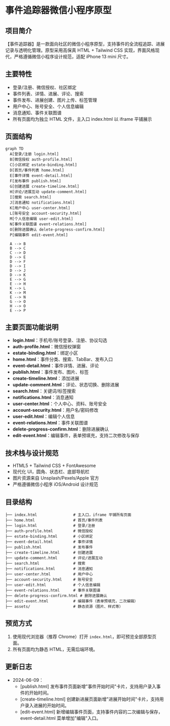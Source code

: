 # 事件追踪器微信小程序原型


## 项目简介

【事件追踪器】是一款面向社区的微信小程序原型，支持事件的全流程追踪、进展记录与透明化管理。原型采用高保真 HTML + Tailwind CSS 实现，界面风格现代，严格遵循微信小程序设计规范，适配 iPhone 13 mini 尺寸。

## 主要特性
- 登录/注册、微信授权、社区绑定
- 事件列表、详情、进展、评论、搜索
- 事件发布、进展创建、图片上传、标签管理
- 用户中心、账号安全、个人信息编辑
- 消息通知、事件关联图谱
- 所有页面均为独立 HTML 文件，主入口 index.html 以 iframe 平铺展示

## 页面结构

```mermaid
graph TD
  A[登录/注册 login.html]
  B[微信授权 auth-profile.html]
  C[小区绑定 estate-binding.html]
  D[首页/事件列表 home.html]
  E[事件详情 event-detail.html]
  F[发布事件 publish.html]
  G[创建进展 create-timeline.html]
  H[评论/进展互动 update-comment.html]
  I[搜索 search.html]
  J[消息通知 notifications.html]
  K[用户中心 user-center.html]
  L[账号安全 account-security.html]
  M[个人信息编辑 user-edit.html]
  N[事件关联图谱 event-relations.html]
  O[删除进展确认 delete-progress-confirm.html]
  P[编辑事件 edit-event.html]

  A --> B
  B --> C
  C --> D
  D --> E
  D --> F
  D --> I
  D --> J
  D --> K
  E --> G
  E --> H
  K --> L
  K --> M
  E --> N
  G --> O
  H --> O
  E --> P
```

## 主要页面功能说明
- **login.html**：手机号/账号登录、注册、协议勾选
- **auth-profile.html**：微信授权弹窗
- **estate-binding.html**：绑定小区
- **home.html**：事件分类、搜索、TabBar、发布入口
- **event-detail.html**：事件详情、进展、评论
- **publish.html**：事件发布、图片、标签
- **create-timeline.html**：添加进展
- **update-comment.html**：评论、状态切换、删除进展
- **search.html**：关键词/标签搜索
- **notifications.html**：消息通知
- **user-center.html**：个人中心、资料、账号安全
- **account-security.html**：用户名/密码修改
- **user-edit.html**：编辑个人信息
- **event-relations.html**：事件关联图谱
- **delete-progress-confirm.html**：删除进展确认
- **edit-event.html**：编辑事件，表单预填充，支持二次修改与保存

## 技术栈与设计规范
- HTML5 + Tailwind CSS + FontAwesome
- 现代化 UI，圆角、状态栏、底部导航栏
- 图片资源来自 Unsplash/Pexels/Apple 官方
- 严格遵循微信小程序 iOS/Android 设计规范

## 目录结构
```
├── index.html                # 主入口，iframe 平铺所有页面
├── home.html                 # 首页/事件列表
├── login.html                # 登录/注册
├── auth-profile.html         # 微信授权
├── estate-binding.html       # 小区绑定
├── event-detail.html         # 事件详情
├── publish.html              # 发布事件
├── create-timeline.html      # 创建进展
├── update-comment.html       # 评论/进展互动
├── search.html               # 搜索
├── notifications.html        # 消息通知
├── user-center.html          # 用户中心
├── account-security.html     # 账号安全
├── user-edit.html            # 个人信息编辑
├── event-relations.html      # 事件关联图谱
├── delete-progress-confirm.html # 删除进展确认
├── edit-event.html           # 编辑事件（表单预填充，二次编辑）
├── assets/                   # 静态资源（图片、样式等）
```

## 预览方式
1. 使用现代浏览器（推荐 Chrome）打开 `index.html`，即可预览全部原型页面。
2. 所有页面均为静态 HTML，无需后端环境。


## 更新日志
- 2024-06-09：
  - [publish.html] 发布事件页面新增"事件开始时间"卡片，支持用户录入事件的开始时间。
  - [create-timeline.html] 创建新进展页面新增"进展开始时间"卡片，支持用户录入进展的开始时间。
  - [edit-event.html] 新增编辑事件页面，支持事件内容的二次编辑与保存，event-detail.html 菜单增加"编辑"入口。